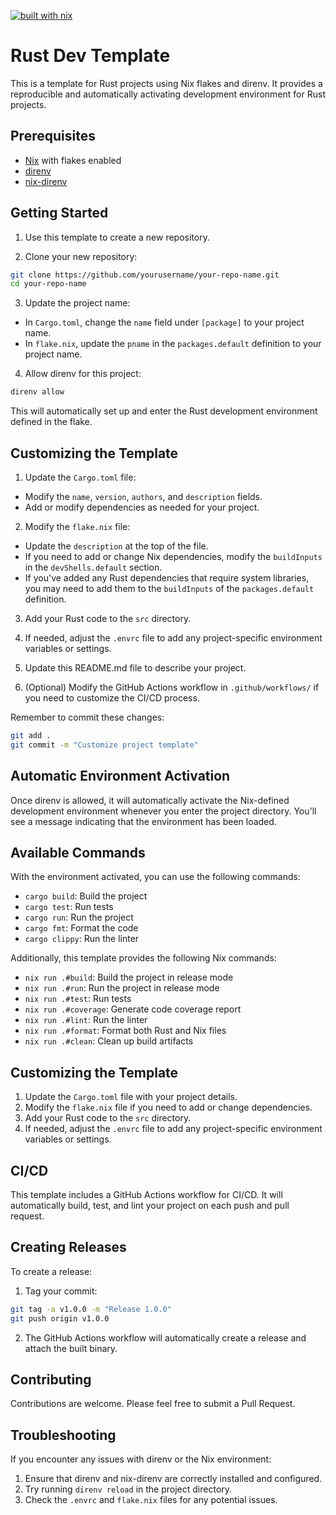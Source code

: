 [![built with nix](https://builtwithnix.org/badge.svg)](https://builtwithnix.org)

# Rust Dev Template

This is a template for Rust projects using Nix flakes and direnv. It provides a reproducible and automatically activating development environment for Rust projects.

## Prerequisites

- [Nix](https://nixos.org/download.html) with flakes enabled
- [direnv](https://direnv.net/)
- [nix-direnv](https://github.com/nix-community/nix-direnv)

## Getting Started

1. Use this template to create a new repository.

2. Clone your new repository:

```bash
git clone https://github.com/yourusername/your-repo-name.git
cd your-repo-name
```

3. Update the project name:
- In `Cargo.toml`, change the `name` field under `[package]` to your project name.
- In `flake.nix`, update the `pname` in the `packages.default` definition to your project name.

4. Allow direnv for this project:

```bash
direnv allow
```

This will automatically set up and enter the Rust development environment defined in the flake.

## Customizing the Template

1. Update the `Cargo.toml` file:
- Modify the `name`, `version`, `authors`, and `description` fields.
- Add or modify dependencies as needed for your project.

2. Modify the `flake.nix` file:
- Update the `description` at the top of the file.
- If you need to add or change Nix dependencies, modify the `buildInputs` in the `devShells.default` section.
- If you've added any Rust dependencies that require system libraries, you may need to add them to the `buildInputs` of the `packages.default` definition.

3. Add your Rust code to the `src` directory.

4. If needed, adjust the `.envrc` file to add any project-specific environment variables or settings.

5. Update this README.md file to describe your project.

6. (Optional) Modify the GitHub Actions workflow in `.github/workflows/` if you need to customize the CI/CD process.

Remember to commit these changes:

```bash
git add .
git commit -m "Customize project template"
```

## Automatic Environment Activation

Once direnv is allowed, it will automatically activate the Nix-defined development environment whenever you enter the project directory. You'll see a message indicating that the environment has been loaded.

## Available Commands

With the environment activated, you can use the following commands:

- `cargo build`: Build the project
- `cargo test`: Run tests
- `cargo run`: Run the project
- `cargo fmt`: Format the code
- `cargo clippy`: Run the linter

Additionally, this template provides the following Nix commands:

- `nix run .#build`: Build the project in release mode
- `nix run .#run`: Run the project in release mode
- `nix run .#test`: Run tests
- `nix run .#coverage`: Generate code coverage report
- `nix run .#lint`: Run the linter
- `nix run .#format`: Format both Rust and Nix files
- `nix run .#clean`: Clean up build artifacts

## Customizing the Template

1. Update the `Cargo.toml` file with your project details.
2. Modify the `flake.nix` file if you need to add or change dependencies.
3. Add your Rust code to the `src` directory.
4. If needed, adjust the `.envrc` file to add any project-specific environment variables or settings.

## CI/CD

This template includes a GitHub Actions workflow for CI/CD. It will automatically build, test, and lint your project on each push and pull request.

## Creating Releases

To create a release:

1. Tag your commit:

```bash
git tag -a v1.0.0 -m "Release 1.0.0"
git push origin v1.0.0
```

2. The GitHub Actions workflow will automatically create a release and attach the built binary.

## Contributing

Contributions are welcome. Please feel free to submit a Pull Request.

## Troubleshooting

If you encounter any issues with direnv or the Nix environment:

1. Ensure that direnv and nix-direnv are correctly installed and configured.
2. Try running `direnv reload` in the project directory.
3. Check the `.envrc` and `flake.nix` files for any potential issues.
